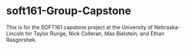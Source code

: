 # soft161-Group-Capstone

This is for the SOFT161 capstone project at the University of Nebraska-Lincoln for Taylor Runge, Nick Colleran, Max Bielstein, and Ethan Rasgorshek.